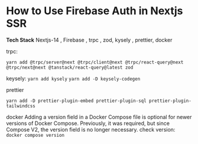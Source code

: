 # How to Use Firebase Auth in Nextjs SSR

**Tech Stack**
Nextjs-14 , Firebase , trpc , zod, kysely , prettier, docker

trpc:

`yarn add @trpc/server@next @trpc/client@next @trpc/react-query@next @trpc/next@next @tanstack/react-query@latest zod`

keysely:
`yarn add kysely`
`yarn add -D keysely-codegen`

prettier

`yarn add -D prettier-plugin-embed prettier-plugin-sql prettier-plugin-tailwindcss`

docker
Adding a version field in a Docker Compose file is optional for newer versions of Docker Compose. Previously, it was required, but since Compose V2, the version field is no longer necessary.
check version: `docker compose version`
